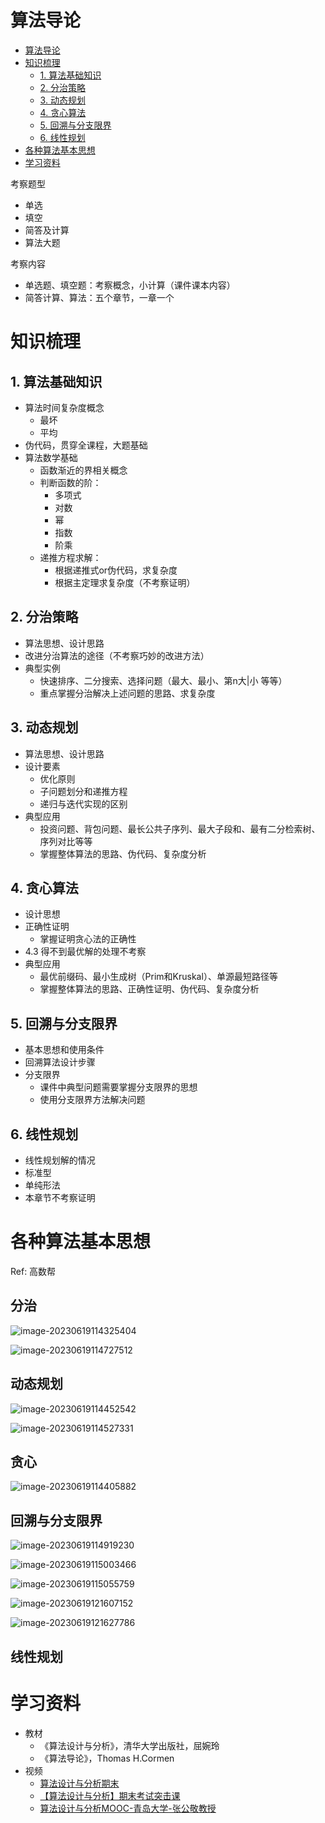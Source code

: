 # 算法导论

- [算法导论](#算法导论)
- [知识梳理](#知识梳理)
  - [1. 算法基础知识](#1-算法基础知识)
  - [2. 分治策略](#2-分治策略)
  - [3. 动态规划](#3-动态规划)
  - [4. 贪心算法](#4-贪心算法)
  - [5. 回溯与分支限界](#5-回溯与分支限界)
  - [6. 线性规划](#6-线性规划)
- [各种算法基本思想](#各种算法基本思想)
- [学习资料](#学习资料)

考察题型

- 单选
- 填空
- 简答及计算
- 算法大题

考察内容

- 单选题、填空题：考察概念，小计算（课件课本内容）
- 简答计算、算法：五个章节，一章一个

# 知识梳理

## 1. 算法基础知识

- 算法时间复杂度概念
  - 最坏
  - 平均
- 伪代码，贯穿全课程，大题基础
- 算法数学基础
  - 函数渐近的界相关概念
  - 判断函数的阶：
    - 多项式
    - 对数
    - 幂
    - 指数
    - 阶乘
  - 递推方程求解：
    - 根据递推式or伪代码，求复杂度
    - 根据主定理求复杂度（不考察证明）

## 2. 分治策略

- 算法思想、设计思路
- 改进分治算法的途径（不考察巧妙的改进方法）
- 典型实例
  - 快速排序、二分搜索、选择问题（最大、最小、第n大|小 等等）
  - 重点掌握分治解决上述问题的思路、求复杂度

## 3. 动态规划

- 算法思想、设计思路
- 设计要素
  - 优化原则
  - 子问题划分和递推方程
  - 递归与迭代实现的区别
- 典型应用
  - 投资问题、背包问题、最长公共子序列、最大子段和、最有二分检索树、序列对比等等
  - 掌握整体算法的思路、伪代码、复杂度分析

## 4. 贪心算法

- 设计思想
- 正确性证明
  - 掌握证明贪心法的正确性
- 4.3 得不到最优解的处理不考察
- 典型应用
  - 最优前缀码、最小生成树（Prim和Kruskal）、单源最短路径等
  - 掌握整体算法的思路、正确性证明、伪代码、复杂度分析

## 5. 回溯与分支限界

- 基本思想和使用条件
- 回溯算法设计步骤
- 分支限界
  - 课件中典型问题需要掌握分支限界的思想
  - 使用分支限界方法解决问题

## 6. 线性规划

- 线性规划解的情况
- 标准型
- 单纯形法
- 本章节不考察证明

# 各种算法基本思想

Ref: 高数帮

## 分治

![image-20230619114325404](.README.assets/image-20230619114325404.png)

![image-20230619114727512](.README.assets/image-20230619114727512.png)

## 动态规划

![image-20230619114452542](.README.assets/image-20230619114452542.png)

![image-20230619114527331](.README.assets/image-20230619114527331.png)

## 贪心

![image-20230619114405882](.README.assets/image-20230619114405882.png)

## 回溯与分支限界

![image-20230619114919230](.README.assets/image-20230619114919230.png)

![image-20230619115003466](.README.assets/image-20230619115003466.png)

![image-20230619115055759](.README.assets/image-20230619115055759.png)

![image-20230619121607152](.README.assets/image-20230619121607152.png)

![image-20230619121627786](.README.assets/image-20230619121627786.png)

## 线性规划



# 学习资料

- 教材
  - 《算法设计与分析》，清华大学出版社，屈婉玲
  - 《算法导论》，Thomas H.Cormen
- 视频
  - [算法设计与分析期末](https://www.bilibili.com/video/BV1X3411u7xW)
  - [【算法设计与分析】期末考试突击课](https://www.bilibili.com/video/BV1hc41137go)
  - [算法设计与分析MOOC-青岛大学-张公敬教授](https://space.bilibili.com/2065111657/channel/collectiondetail?sid=1199193)